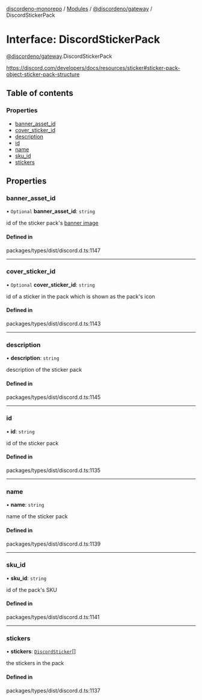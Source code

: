 [discordeno-monorepo](../README.md) / [Modules](../modules.md) / [@discordeno/gateway](../modules/discordeno_gateway.md) / DiscordStickerPack

# Interface: DiscordStickerPack

[@discordeno/gateway](../modules/discordeno_gateway.md).DiscordStickerPack

https://discord.com/developers/docs/resources/sticker#sticker-pack-object-sticker-pack-structure

## Table of contents

### Properties

- [banner_asset_id](discordeno_gateway.DiscordStickerPack.md#banner_asset_id)
- [cover_sticker_id](discordeno_gateway.DiscordStickerPack.md#cover_sticker_id)
- [description](discordeno_gateway.DiscordStickerPack.md#description)
- [id](discordeno_gateway.DiscordStickerPack.md#id)
- [name](discordeno_gateway.DiscordStickerPack.md#name)
- [sku_id](discordeno_gateway.DiscordStickerPack.md#sku_id)
- [stickers](discordeno_gateway.DiscordStickerPack.md#stickers)

## Properties

### banner_asset_id

• `Optional` **banner_asset_id**: `string`

id of the sticker pack's [banner image](https://discord.com/developers/docs/reference#image-formatting)

#### Defined in

packages/types/dist/discord.d.ts:1147

---

### cover_sticker_id

• `Optional` **cover_sticker_id**: `string`

id of a sticker in the pack which is shown as the pack's icon

#### Defined in

packages/types/dist/discord.d.ts:1143

---

### description

• **description**: `string`

description of the sticker pack

#### Defined in

packages/types/dist/discord.d.ts:1145

---

### id

• **id**: `string`

id of the sticker pack

#### Defined in

packages/types/dist/discord.d.ts:1135

---

### name

• **name**: `string`

name of the sticker pack

#### Defined in

packages/types/dist/discord.d.ts:1139

---

### sku_id

• **sku_id**: `string`

id of the pack's SKU

#### Defined in

packages/types/dist/discord.d.ts:1141

---

### stickers

• **stickers**: [`DiscordSticker`](discordeno_gateway.DiscordSticker.md)[]

the stickers in the pack

#### Defined in

packages/types/dist/discord.d.ts:1137
